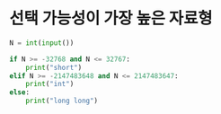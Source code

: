# 선택 가능성이 가장 높은 자료형

```python
N = int(input())

if N >= -32768 and N <= 32767:
    print("short")
elif N >= -2147483648 and N <= 2147483647:
    print("int")
else:
    print("long long")
```
